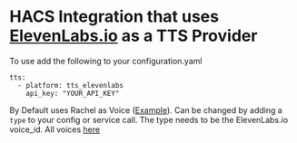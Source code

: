 # HACS Integration that uses [ElevenLabs.io](https://elevenlabs.io) as a TTS Provider

To use add the following to your configuration.yaml

```
tts:
  - platform: tts_elevenlabs
    api_key: "YOUR_API_KEY"
```

By Default uses Rachel as Voice ([Example](https://storage.googleapis.com/eleven-public-prod/premade/voices/21m00Tcm4TlvDq8ikWAM/dff5d82d-d16d-45b9-ae73-be2ad8850855.mp3)). Can be changed by adding a `type` to your config or service call. The type needs to be the ElevenLabs.io voice_id. All voices [here](https://api.elevenlabs.io/v1/voices)
